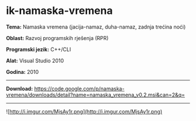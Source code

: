 # ik-namaska-vremena


**Tema:** Namaska vremena (jacija-namaz, duha-namaz, zadnja trećina noći)

**Oblast:** Razvoj programskih rješenja (RPR)

**Programski jezik:** C++/CLI

**Alat:** Visual Studio 2010

**Godina:** 2010


---


**Download:** https://code.google.com/p/namaska-vremena/downloads/detail?name=namaska_vremena_v0.2.msi&can=2&q=


---


![http://i.imgur.com/MjsAy1r.png](http://i.imgur.com/MjsAy1r.png)
